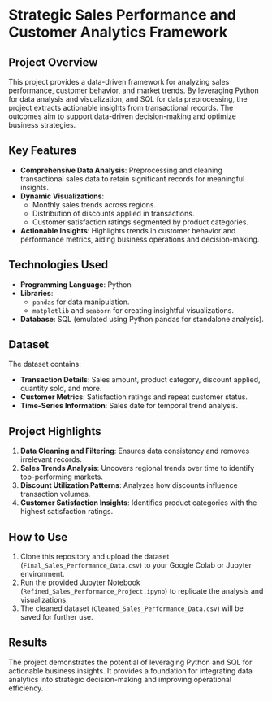 
# **Strategic Sales Performance and Customer Analytics Framework**

## **Project Overview**
This project provides a data-driven framework for analyzing sales performance, customer behavior, and market trends. By leveraging Python for data analysis and visualization, and SQL for data preprocessing, the project extracts actionable insights from transactional records. The outcomes aim to support data-driven decision-making and optimize business strategies.

## **Key Features**
- **Comprehensive Data Analysis**: Preprocessing and cleaning transactional sales data to retain significant records for meaningful insights.
- **Dynamic Visualizations**:
  - Monthly sales trends across regions.
  - Distribution of discounts applied in transactions.
  - Customer satisfaction ratings segmented by product categories.
- **Actionable Insights**: Highlights trends in customer behavior and performance metrics, aiding business operations and decision-making.

## **Technologies Used**
- **Programming Language**: Python
- **Libraries**: 
  - `pandas` for data manipulation.
  - `matplotlib` and `seaborn` for creating insightful visualizations.
- **Database**: SQL (emulated using Python pandas for standalone analysis).

## **Dataset**
The dataset contains:
- **Transaction Details**: Sales amount, product category, discount applied, quantity sold, and more.
- **Customer Metrics**: Satisfaction ratings and repeat customer status.
- **Time-Series Information**: Sales date for temporal trend analysis.

## **Project Highlights**
1. **Data Cleaning and Filtering**: Ensures data consistency and removes irrelevant records.
2. **Sales Trends Analysis**: Uncovers regional trends over time to identify top-performing markets.
3. **Discount Utilization Patterns**: Analyzes how discounts influence transaction volumes.
4. **Customer Satisfaction Insights**: Identifies product categories with the highest satisfaction ratings.

## **How to Use**
1. Clone this repository and upload the dataset (`Final_Sales_Performance_Data.csv`) to your Google Colab or Jupyter environment.
2. Run the provided Jupyter Notebook (`Refined_Sales_Performance_Project.ipynb`) to replicate the analysis and visualizations.
3. The cleaned dataset (`Cleaned_Sales_Performance_Data.csv`) will be saved for further use.

## **Results**
The project demonstrates the potential of leveraging Python and SQL for actionable business insights. It provides a foundation for integrating data analytics into strategic decision-making and improving operational efficiency.

